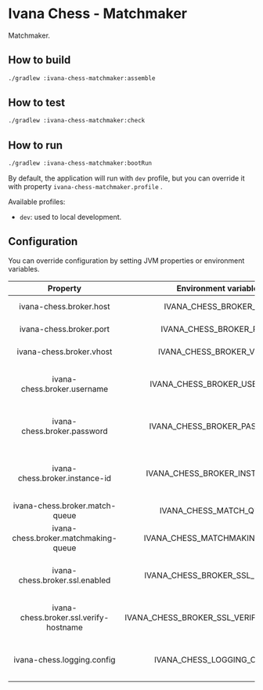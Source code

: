 # Ivana Chess - Matchmaker

Matchmaker.

## How to build

```bash
./gradlew :ivana-chess-matchmaker:assemble
```

## How to test

```bash
./gradlew :ivana-chess-matchmaker:check
```

## How to run

```bash
./gradlew :ivana-chess-matchmaker:bootRun
```

By default, the application will run with `dev` profile, but you can override it with
property `ivana-chess-matchmaker.profile`
.

Available profiles:

- `dev`: used to local development.

## Configuration

You can override configuration by setting JVM properties or environment variables.

|                Property                |          Environment variable          |                    Description                    |        Default value       |
|:--------------------------------------:|:--------------------------------------:|:-------------------------------------------------:|:--------------------------:|
|         ivana-chess.broker.host        |         IVANA_CHESS_BROKER_URL         |                   Host of broker                  |          127.0.0.1         |
|         ivana-chess.broker.port        |         IVANA_CHESS_BROKER_PORT        |                   Port of broker                  |            5672            |
|        ivana-chess.broker.vhost        |        IVANA_CHESS_BROKER_VHOST        |              Virtual host to connect              |              /             |
|       ivana-chess.broker.username      |       IVANA_CHESS_BROKER_USERNAME      |         Username used to connect to broker        |            guest           |
|       ivana-chess.broker.password      |       IVANA_CHESS_BROKER_PASSWORD      |         Password used to connect to broker        |            guest           |
|     ivana-chess.broker.instance-id     |     IVANA_CHESS_BROKER_INSTANCE_ID     |     ID used to create instance-specific queue     | ivana-chess-matchmaking-01 |
|     ivana-chess.broker.match-queue     |         IVANA_CHESS_MATCH_QUEUE        |                Name of match queue                |            match           |
|  ivana-chess.broker.matchmaking-queue  |      IVANA_CHESS_MATCHMAKING_QUEUE     |             Name of matchmaking queue             |         matchmaking        |
|     ivana-chess.broker.ssl.enabled     |     IVANA_CHESS_BROKER_SSL_ENABLED     |      If SSL is enabled for broker connection      |            false           |
| ivana-chess.broker.ssl.verify-hostname | IVANA_CHESS_BROKER_SSL_VERIFY_HOSTNAME | If certificate hostname is verified on connection |            false           |
|       ivana-chess.logging.config       |       IVANA_CHESS_LOGGING_CONFIG       |         Path to Logback configuration file        |    classpath:logback.xml   |
